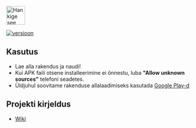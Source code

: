 <a href='https://play.google.com/store/apps/details?id=ee.ratr.matemaatik&pcampaignid=pcampaignidMKT-Other-global-all-co-prtnr-py-PartBadge-Mar2515-1'><img alt='Hankige see Google Play' src='https://play.google.com/intl/en_us/badges/static/images/badges/et_badge_web_generic.png' height="50px"/></a>

[![versioon](https://img.shields.io/badge/versioon-v1.1.0-green)](https://github.com/35grain/matemaatik/releases)

## Kasutus
* Lae alla rakendus ja naudi! 
* Kui APK faili otsene installeerimine ei õnnestu, luba **"Allow unknown sources"** telefoni seadetes.
* Üldjuhul soovitame rakenduse allalaadimiseks kasutada [Google Play-d](https://play.google.com/store/apps/details?id=ee.ratr.matemaatik)

## Projekti kirjeldus
* [Wiki](https://github.com/35grain/matemaatik/wiki)
